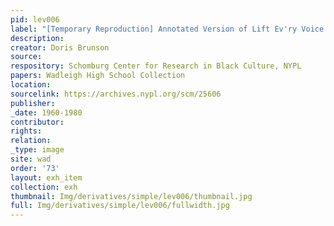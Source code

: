 ```yaml
---
pid: lev006
label: "[Temporary Reproduction] Annotated Version of Lift Ev'ry Voice and Sing "
description:
creator: Doris Brunson
source:
respository: Schomburg Center for Research in Black Culture, NYPL
papers: Wadleigh High School Collection
location:
sourcelink: https://archives.nypl.org/scm/25606
publisher:
_date: 1960-1980
contributor:
rights:
relation:
_type: image
site: wad
order: '73'
layout: exh_item
collection: exh
thumbnail: Img/derivatives/simple/lev006/thumbnail.jpg
full: Img/derivatives/simple/lev006/fullwidth.jpg
---
```

